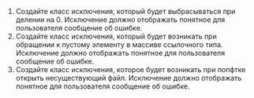 1. Создайте класс исключения, который будет выбрасываться при делении на 0. Исключение должно отображать понятное для пользователя сообщение об ошибке.
2. Создайте класс исключения, который будет возникать при обращении к пустому элементу в массиве ссылочного типа. Исключение должно отображать понятное для пользователя сообщение об ошибке.
3. Создайте класс исключения, которое будет возникать при попфтке открыть несуществующий файл. Исключение должно отображать понятное для пользователя сообщение об ошибке.